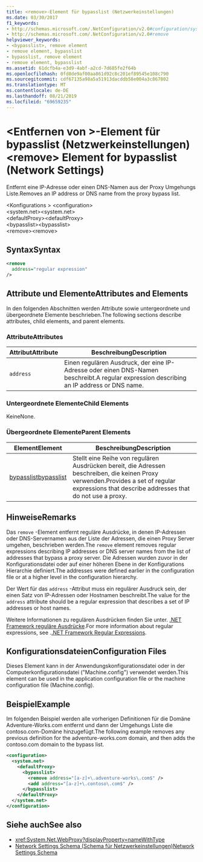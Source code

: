 ```yaml
---
title: <remove>-Element für bypasslist (Netzwerkeinstellungen)
ms.date: 03/30/2017
f1_keywords:
- http://schemas.microsoft.com/.NetConfiguration/v2.0#configuration/system.net/defaultProxy/bypasslist/remove
- http://schemas.microsoft.com/.NetConfiguration/v2.0#remove
helpviewer_keywords:
- <bypasslist>, remove element
- remove element, bypasslist
- bypasslist, remove element
- remove element, bypasslist
ms.assetid: 61dcfb4a-e3d9-4abf-a2cd-7d685fe2f64b
ms.openlocfilehash: 0fd8de9af00aa861d92c8c201ef89545e108c790
ms.sourcegitcommit: cdf67135a98a5a51913dacddb58e004a3c867802
ms.translationtype: MT
ms.contentlocale: de-DE
ms.lasthandoff: 08/21/2019
ms.locfileid: "69659235"
---
```

# <a name="remove-element-for-bypasslist-network-settings"></a><span data-ttu-id="d870d-102">\<Entfernen von >-Element für bypasslist (Netzwerkeinstellungen)</span><span class="sxs-lookup"><span data-stu-id="d870d-102">\<remove> Element for bypasslist (Network Settings)</span></span>

<span data-ttu-id="d870d-103">Entfernt eine IP-Adresse oder einen DNS-Namen aus der Proxy Umgehungs Liste.</span><span class="sxs-lookup"><span data-stu-id="d870d-103">Removes an IP address or DNS name from the proxy bypass list.</span></span>

<span data-ttu-id="d870d-104">\<Konfigurations > </span><span class="sxs-lookup"><span data-stu-id="d870d-104">\<configuration></span></span>\
<span data-ttu-id="d870d-105">\<system.net></span><span class="sxs-lookup"><span data-stu-id="d870d-105">\<system.net></span></span>\
<span data-ttu-id="d870d-106">\<defaultProxy></span><span class="sxs-lookup"><span data-stu-id="d870d-106">\<defaultProxy></span></span>\
<span data-ttu-id="d870d-107">\<bypasslist></span><span class="sxs-lookup"><span data-stu-id="d870d-107">\<bypasslist></span></span>\
<span data-ttu-id="d870d-108">\<remove></span><span class="sxs-lookup"><span data-stu-id="d870d-108">\<remove></span></span>

## <a name="syntax"></a><span data-ttu-id="d870d-109">Syntax</span><span class="sxs-lookup"><span data-stu-id="d870d-109">Syntax</span></span>

```xml
<remove
  address="regular expression"
/>
```

## <a name="attributes-and-elements"></a><span data-ttu-id="d870d-110">Attribute und Elemente</span><span class="sxs-lookup"><span data-stu-id="d870d-110">Attributes and Elements</span></span>

<span data-ttu-id="d870d-111">In den folgenden Abschnitten werden Attribute sowie untergeordnete und übergeordnete Elemente beschrieben.</span><span class="sxs-lookup"><span data-stu-id="d870d-111">The following sections describe attributes, child elements, and parent elements.</span></span>

### <a name="attributes"></a><span data-ttu-id="d870d-112">Attribute</span><span class="sxs-lookup"><span data-stu-id="d870d-112">Attributes</span></span>

|<span data-ttu-id="d870d-113">**Attribut**</span><span class="sxs-lookup"><span data-stu-id="d870d-113">**Attribute**</span></span>|<span data-ttu-id="d870d-114">**Beschreibung**</span><span class="sxs-lookup"><span data-stu-id="d870d-114">**Description**</span></span>|
|-------------------|---------------------|
|`address`|<span data-ttu-id="d870d-115">Einen regulären Ausdruck, der eine IP-Adresse oder einen DNS-Namen beschreibt.</span><span class="sxs-lookup"><span data-stu-id="d870d-115">A regular expression describing an IP address or DNS name.</span></span>|

### <a name="child-elements"></a><span data-ttu-id="d870d-116">Untergeordnete Elemente</span><span class="sxs-lookup"><span data-stu-id="d870d-116">Child Elements</span></span>

<span data-ttu-id="d870d-117">Keine</span><span class="sxs-lookup"><span data-stu-id="d870d-117">None.</span></span>

### <a name="parent-elements"></a><span data-ttu-id="d870d-118">Übergeordnete Elemente</span><span class="sxs-lookup"><span data-stu-id="d870d-118">Parent Elements</span></span>

|<span data-ttu-id="d870d-119">**Element**</span><span class="sxs-lookup"><span data-stu-id="d870d-119">**Element**</span></span>|<span data-ttu-id="d870d-120">**Beschreibung**</span><span class="sxs-lookup"><span data-stu-id="d870d-120">**Description**</span></span>|
|-----------------|---------------------|
|[<span data-ttu-id="d870d-121">bypasslist</span><span class="sxs-lookup"><span data-stu-id="d870d-121">bypasslist</span></span>](bypasslist-element-network-settings.md)|<span data-ttu-id="d870d-122">Stellt eine Reihe von regulären Ausdrücken bereit, die Adressen beschreiben, die keinen Proxy verwenden.</span><span class="sxs-lookup"><span data-stu-id="d870d-122">Provides a set of regular expressions that describe addresses that do not use a proxy.</span></span>|

## <a name="remarks"></a><span data-ttu-id="d870d-123">Hinweise</span><span class="sxs-lookup"><span data-stu-id="d870d-123">Remarks</span></span>

<span data-ttu-id="d870d-124">Das `remove` -Element entfernt reguläre Ausdrücke, in denen IP-Adressen oder DNS-Servernamen aus der Liste der Adressen, die einen Proxy Server umgehen, beschrieben werden.</span><span class="sxs-lookup"><span data-stu-id="d870d-124">The `remove` element removes regular expressions describing IP addresses or DNS server names from the list of addresses that bypass a proxy server.</span></span> <span data-ttu-id="d870d-125">Die Adressen wurden zuvor in der Konfigurationsdatei oder auf einer höheren Ebene in der Konfigurations Hierarchie definiert.</span><span class="sxs-lookup"><span data-stu-id="d870d-125">The addresses were defined earlier in the configuration file or at a higher level in the configuration hierarchy.</span></span>

<span data-ttu-id="d870d-126">Der Wert für das `address` -Attribut muss ein regulärer Ausdruck sein, der einen Satz von IP-Adressen oder Hostnamen beschreibt.</span><span class="sxs-lookup"><span data-stu-id="d870d-126">The value for the `address` attribute should be a regular expression that describes a set of IP addresses or host names.</span></span>

<span data-ttu-id="d870d-127">Weitere Informationen zu regulären Ausdrücken finden Sie unter. [.NET Framework reguläre Ausdrücke](../../../../../docs/standard/base-types/regular-expressions.md).</span><span class="sxs-lookup"><span data-stu-id="d870d-127">For more information about regular expressions, see .[.NET Framework Regular Expressions](../../../../../docs/standard/base-types/regular-expressions.md).</span></span>

## <a name="configuration-files"></a><span data-ttu-id="d870d-128">Konfigurationsdateien</span><span class="sxs-lookup"><span data-stu-id="d870d-128">Configuration Files</span></span>

<span data-ttu-id="d870d-129">Dieses Element kann in der Anwendungskonfigurationsdatei oder in der Computerkonfigurationsdatei ("Machine.config") verwendet werden.</span><span class="sxs-lookup"><span data-stu-id="d870d-129">This element can be used in the application configuration file or the machine configuration file (Machine.config).</span></span>

## <a name="example"></a><span data-ttu-id="d870d-130">Beispiel</span><span class="sxs-lookup"><span data-stu-id="d870d-130">Example</span></span>

<span data-ttu-id="d870d-131">Im folgenden Beispiel werden alle vorherigen Definitionen für die Domäne Adventure-Works.com entfernt und dann der Umgehungs Liste die contoso.com-Domäne hinzugefügt.</span><span class="sxs-lookup"><span data-stu-id="d870d-131">The following example removes any previous definition for the adventure-works.com domain, and then adds the contoso.com domain to the bypass list.</span></span>

```xml
<configuration>
  <system.net>
    <defaultProxy>
      <bypasslist>
        <remove address="[a-z]+\.adventure-works\.com$" />
        <add address="[a-z]+\.contoso\.com$" />
      </bypasslist>
    </defaultProxy>
  </system.net>
</configuration>
```

## <a name="see-also"></a><span data-ttu-id="d870d-132">Siehe auch</span><span class="sxs-lookup"><span data-stu-id="d870d-132">See also</span></span>

- <xref:System.Net.WebProxy?displayProperty=nameWithType>
- [<span data-ttu-id="d870d-133">Network Settings Schema (Schema für Netzwerkeinstellungen)</span><span class="sxs-lookup"><span data-stu-id="d870d-133">Network Settings Schema</span></span>](index.md)
